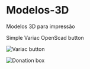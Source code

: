 Modelos-3D
==========

Modelos 3D para impressão

Simple Variac OpenScad button

![Variac button](https://raw.github.com/GaroaHC/Modelos-3D/master/Variac_Button/variac.png)

![Donation box](https://raw.github.com/GaroaHC/Modelos-3D/master/donation_box/donation_box.png)
